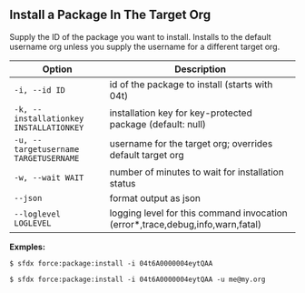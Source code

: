 ## Install a Package In The Target Org

Supply the ID of the package you want to install. Installs to the default username org unless you supply the username for a different target org.



Option | Description
--- | --- 
```-i, --id ID``` | id of the package to install (starts with 04t)
```-k, --installationkey INSTALLATIONKEY``` | installation key for key-protected package (default: null)
```-u, --targetusername TARGETUSERNAME``` | username for the target org; overrides default target org
```-w, --wait WAIT``` | number of minutes to wait for installation status
```--json``` | format output as json
```--loglevel LOGLEVEL``` | logging level for this command invocation (error*,trace,debug,info,warn,fatal)


__Exmples:__ 

```
$ sfdx force:package:install -i 04t6A0000004eytQAA

$ sfdx force:package:install -i 04t6A0000004eytQAA -u me@my.org

```

